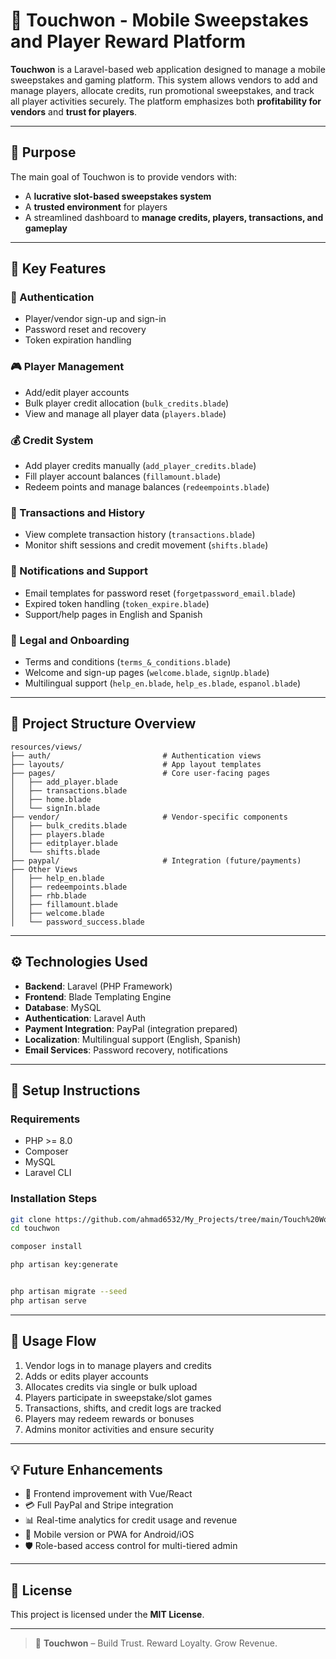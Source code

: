 # 🎰 Touchwon - Mobile Sweepstakes and Player Reward Platform

**Touchwon** is a Laravel-based web application designed to manage a mobile sweepstakes and gaming platform. This system allows vendors to add and manage players, allocate credits, run promotional sweepstakes, and track all player activities securely. The platform emphasizes both **profitability for vendors** and **trust for players**.

---

## 🎯 Purpose

The main goal of Touchwon is to provide vendors with:

-   A **lucrative slot-based sweepstakes system**
-   A **trusted environment** for players
-   A streamlined dashboard to **manage credits, players, transactions, and gameplay**

---

## 💼 Key Features

### 🔐 Authentication

-   Player/vendor sign-up and sign-in
-   Password reset and recovery
-   Token expiration handling

### 🎮 Player Management

-   Add/edit player accounts
-   Bulk player credit allocation (`bulk_credits.blade`)
-   View and manage all player data (`players.blade`)

### 💰 Credit System

-   Add player credits manually (`add_player_credits.blade`)
-   Fill player account balances (`fillamount.blade`)
-   Redeem points and manage balances (`redeempoints.blade`)

### 🧾 Transactions and History

-   View complete transaction history (`transactions.blade`)
-   Monitor shift sessions and credit movement (`shifts.blade`)

### 📧 Notifications and Support

-   Email templates for password reset (`forgetpassword_email.blade`)
-   Expired token handling (`token_expire.blade`)
-   Support/help pages in English and Spanish

### 📜 Legal and Onboarding

-   Terms and conditions (`terms_&_conditions.blade`)
-   Welcome and sign-up pages (`welcome.blade`, `signUp.blade`)
-   Multilingual support (`help_en.blade`, `help_es.blade`, `espanol.blade`)

---

## 🧩 Project Structure Overview

```
resources/views/
├── auth/                         # Authentication views
├── layouts/                      # App layout templates
├── pages/                        # Core user-facing pages
│   ├── add_player.blade
│   ├── transactions.blade
│   ├── home.blade
│   └── signIn.blade
├── vendor/                       # Vendor-specific components
│   ├── bulk_credits.blade
│   ├── players.blade
│   ├── editplayer.blade
│   └── shifts.blade
├── paypal/                       # Integration (future/payments)
├── Other Views
│   ├── help_en.blade
│   ├── redeempoints.blade
│   ├── rhb.blade
│   ├── fillamount.blade
│   ├── welcome.blade
│   └── password_success.blade
```

---

## ⚙️ Technologies Used

-   **Backend**: Laravel (PHP Framework)
-   **Frontend**: Blade Templating Engine
-   **Database**: MySQL
-   **Authentication**: Laravel Auth
-   **Payment Integration**: PayPal (integration prepared)
-   **Localization**: Multilingual support (English, Spanish)
-   **Email Services**: Password recovery, notifications

---

## 🔧 Setup Instructions

### Requirements

-   PHP >= 8.0
-   Composer
-   MySQL
-   Laravel CLI

### Installation Steps

```bash
git clone https://github.com/ahmad6532/My_Projects/tree/main/Touch%20Won
cd touchwon

composer install

php artisan key:generate


php artisan migrate --seed
php artisan serve
```

---

## 🚀 Usage Flow

1. Vendor logs in to manage players and credits
2. Adds or edits player accounts
3. Allocates credits via single or bulk upload
4. Players participate in sweepstake/slot games
5. Transactions, shifts, and credit logs are tracked
6. Players may redeem rewards or bonuses
7. Admins monitor activities and ensure security

---

## 💡 Future Enhancements

-   🎨 Frontend improvement with Vue/React
-   💳 Full PayPal and Stripe integration
-   📊 Real-time analytics for credit usage and revenue
-   📱 Mobile version or PWA for Android/iOS
-   🛡️ Role-based access control for multi-tiered admin

---

## 📜 License

This project is licensed under the **MIT License**.

---

> 🎰 **Touchwon** – Build Trust. Reward Loyalty. Grow Revenue.
